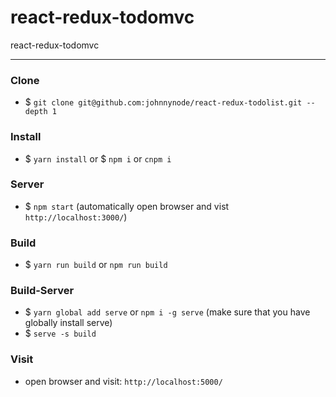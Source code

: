 # react-redux-todomvc

react-redux-todomvc

---

### Clone

- $ `git clone git@github.com:johnnynode/react-redux-todolist.git --depth 1`

### Install

- $ `yarn install` or $ `npm i` or `cnpm i`

### Server

- $ `npm start` (automatically open browser and vist `http://localhost:3000/`)


### Build

- $ `yarn run build` or `npm run build`

### Build-Server

- $ `yarn global add serve` or `npm i -g serve` (make sure that you have globally install serve)
- $ `serve -s build`

### Visit

- open browser and visit: `http://localhost:5000/`